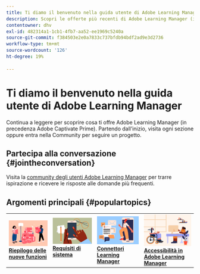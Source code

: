 ```yaml
---
title: Ti diamo il benvenuto nella guida utente di Adobe Learning Manager
description: Scopri le offerte più recenti di Adobe Learning Manager (in precedenza, Adobe Captivate Prime). Partendo dall’inizio, visita ogni sezione oppure entra nella Community per seguire un progetto.
contentowner: dhv
exl-id: 482314a1-1cb1-4fb7-aa52-ee1969c5240a
source-git-commit: f384503e2e0a7833c737bfdb94bdf2ad9e3d2736
workflow-type: tm+mt
source-wordcount: '126'
ht-degree: 19%

---
```


# Ti diamo il benvenuto nella guida utente di Adobe Learning Manager

Continua a leggere per scoprire cosa ti offre Adobe Learning Manager (in precedenza Adobe Captivate Prime). Partendo dall’inizio, visita ogni sezione oppure entra nella Community per seguire un progetto.

## Partecipa alla conversazione {#jointheconversation}

Visita la [community degli utenti Adobe Learning Manager](https://community.adobe.com/t5/adobe-learning-manager/ct-p/ct-captivate-prime?page=1&sort=latest_replies&lang=all&tabid=all) per trarre ispirazione e ricevere le risposte alle domande più frequenti.

## Argomenti principali {#populartopics}

<table style="table-layout:fixed">
 <tbody>
  <tr>
   <td>
    <a href="whats-new.md">
    <img alt="nuove funzioni" src="assets/prime-new.jpeg">
    </a>
    <div>
    <a href="whats-new.md"><strong>Riepilogo delle nuove funzioni</strong></a>
    </div>
   </td>
   <td>
    <a href="system-requirements.md">
    <img alt="requisiti di sistema" src="assets/prime-reqs.jpeg">
    </a>
    <a href="whats-new.md"><strong>Requisiti di sistema </strong></a>
    </p>
   </td>
   <td>
    <a href="integration-admin/feature-summary/connectors.md">
    <img alt="ADFS" src="assets/prime-connector.jpeg">
    </a>
    <div>
    <a href="integration-admin/feature-summary/connectors.md"><strong>Connettori Learning Manager</strong></a>
    </div>
   </td>
   <td>
    <a href="accessibility-learning-manager.md">
    <img alt="accessibilità" src="assets/prime-accessibility.jpeg">
    </a>
    <div>
    <a href="accessibility-learning-manager.md"><strong>Accessibilità in Adobe Learning Manager</strong></a>
    </div>
   </td>
  </tr>
 </tbody>
</table>
